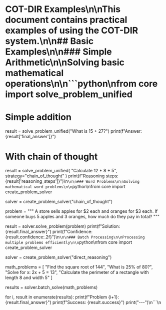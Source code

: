 # COT-DIR Examples\n\nThis document contains practical examples of using the COT-DIR system.\n\n## Basic Examples\n\n### Simple Arithmetic\n\nSolving basic mathematical operations\n\n```python\nfrom core import solve_problem_unified

# Simple addition
result = solve_problem_unified("What is 15 + 27?")
print(f"Answer: {result['final_answer']}")

# With chain of thought
result = solve_problem_unified(
    "Calculate 12 * 8 + 5",
    strategy="chain_of_thought"
)
print(f"Reasoning steps: {result['reasoning_steps']}")\n```\n\n### Word Problems\n\nSolving mathematical word problems\n\n```python\nfrom core import create_problem_solver

solver = create_problem_solver("chain_of_thought")

problem = """
A store sells apples for $2 each and oranges for $3 each.
If someone buys 5 apples and 3 oranges, how much do they pay in total?
"""

result = solver.solve_problem(problem)
print(f"Solution: {result.final_answer}")
print(f"Confidence: {result.confidence:.2f}")\n```\n\n### Batch Processing\n\nProcessing multiple problems efficiently\n\n```python\nfrom core import create_problem_solver

solver = create_problem_solver("direct_reasoning")

math_problems = [
    "Find the square root of 144",
    "What is 25% of 80?",
    "Solve for x: 2x + 5 = 13",
    "Calculate the perimeter of a rectangle with length 8 and width 5"
]

results = solver.batch_solve(math_problems)

for i, result in enumerate(results):
    print(f"Problem {i+1}: {result.final_answer}")
    print(f"Success: {result.success}")
    print("---")\n```\n